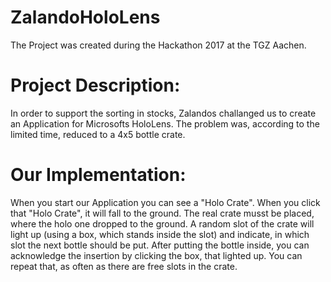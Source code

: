 # ZalandoHoloLens
The Project was created during the Hackathon 2017 at the TGZ Aachen.

# Project Description:
In order to support the sorting in stocks, Zalandos challanged us to create an Application for Microsofts HoloLens.
The problem was, according to the limited time, reduced to a 4x5 bottle crate.

# Our Implementation:
When you start our Application you can see a "Holo Crate". When you click that "Holo Crate", it will fall to the ground. The real crate musst be placed, where the holo one dropped to the ground.
A random slot of the crate will light up (using a box, which stands inside the slot) and indicate, in which slot the next bottle should be put. After putting the bottle inside, you can acknowledge the insertion by clicking the box, that lighted up. You can repeat that, as often as there are free slots in the crate. 
